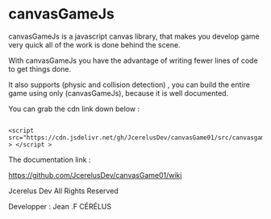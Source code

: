 # canvasGameJs

 canvasGameJs is a javascript canvas library,
 that makes you develop game very quick all of the work is done behind the scene. 

With canvasGameJs you have the advantage of writing fewer lines of code to get
things done.

It also supports (physic and collision detection) ,
you can build the entire game using only (canvasGameJs),
because it is well documented.



You can grab the cdn link down below :
<pre><code>
&lt;script src="https://cdn.jsdelivr.net/gh/JcerelusDev/canvasGame01/src/canvasgame.js" &gt; &lt;/script &gt;
</code></pre>
The documentation link :

https://github.com/JcerelusDev/canvasGame01/wiki



Jcerelus Dev All Rights Reserved 

Developper : Jean .F CÉRÉLUS
